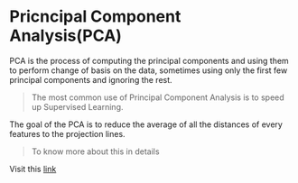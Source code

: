 # Pricncipal Component Analysis(PCA)

PCA is the process of computing the principal components and using them to perform change of basis on the data, sometimes using only the first few principal components and ignoring the rest.

> The most common use of Principal Component Analysis is to speed up Supervised Learning.

The goal of the PCA is to reduce the average of all the distances of every features to the projection lines.

> To know more about this in details

Visit this <a href="https://en.wikipedia.org/wiki/Principal_component_analysis">link</a>